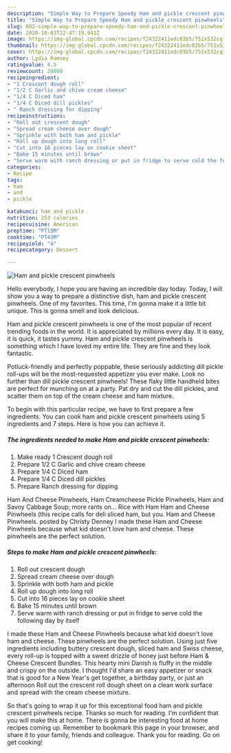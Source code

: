 ```yaml
---
description: "Simple Way to Prepare Speedy Ham and pickle crescent pinwheels"
title: "Simple Way to Prepare Speedy Ham and pickle crescent pinwheels"
slug: 602-simple-way-to-prepare-speedy-ham-and-pickle-crescent-pinwheels
date: 2020-10-03T22:47:19.941Z
image: https://img-global.cpcdn.com/recipes/f24322411edc03b5/751x532cq70/ham-and-pickle-crescent-pinwheels-recipe-main-photo.jpg
thumbnail: https://img-global.cpcdn.com/recipes/f24322411edc03b5/751x532cq70/ham-and-pickle-crescent-pinwheels-recipe-main-photo.jpg
cover: https://img-global.cpcdn.com/recipes/f24322411edc03b5/751x532cq70/ham-and-pickle-crescent-pinwheels-recipe-main-photo.jpg
author: Lydia Ramsey
ratingvalue: 4.5
reviewcount: 20860
recipeingredient:
- "1 Crescent dough roll"
- "1/2 C Garlic and chive cream cheese"
- "1/4 C Diced ham"
- "1/4 C Diced dill pickles"
- " Ranch dressing for dipping"
recipeinstructions:
- "Roll out crescent dough"
- "Spread cream cheese over dough"
- "Sprinkle with both ham and pickle"
- "Roll up dough into long roll"
- "Cut into 16 pieces lay on cookie sheet"
- "Bake 15 minutes until brown"
- "Serve warm with ranch dressing or put in fridge to serve cold the following day by itself"
categories:
- Recipe
tags:
- ham
- and
- pickle

katakunci: ham and pickle 
nutrition: 253 calories
recipecuisine: American
preptime: "PT15M"
cooktime: "PT43M"
recipeyield: "4"
recipecategory: Dessert

---
```



![Ham and pickle crescent pinwheels](https://img-global.cpcdn.com/recipes/f24322411edc03b5/751x532cq70/ham-and-pickle-crescent-pinwheels-recipe-main-photo.jpg)

Hello everybody, I hope you are having an incredible day today. Today, I will show you a way to prepare a distinctive dish, ham and pickle crescent pinwheels. One of my favorites. This time, I'm gonna make it a little bit unique. This is gonna smell and look delicious.

Ham and pickle crescent pinwheels is one of the most popular of recent trending foods in the world. It is appreciated by millions every day. It is easy, it is quick, it tastes yummy. Ham and pickle crescent pinwheels is something which I have loved my entire life. They are fine and they look fantastic.

Potluck-friendly and perfectly poppable, these seriously addicting dill pickle roll-ups will be the most-requested appetizer you ever make. Look no further than dill pickle crescent pinwheels! These flaky little handheld bites are perfect for munching on at a party. Pat dry and cut the dill pickles, and scatter them on top of the cream cheese and ham mixture.


To begin with this particular recipe, we have to first prepare a few ingredients. You can cook ham and pickle crescent pinwheels using 5 ingredients and 7 steps. Here is how you can achieve it.

<!--inarticleads1-->

##### The ingredients needed to make Ham and pickle crescent pinwheels:

1. Make ready 1 Crescent dough roll
1. Prepare 1/2 C Garlic and chive cream cheese
1. Prepare 1/4 C Diced ham
1. Prepare 1/4 C Diced dill pickles
1. Prepare  Ranch dressing for dipping


Ham And Cheese Pinwheels, Ham Creamcheese Pickle Pinwheels, Ham and Savoy Cabbage Soup; more rants on… Rice with Ham Ham and Cheese Pinwheels (this recipe calls for deli sliced ham, but you. Ham and Cheese Pinwheels. posted by Christy Denney I made these Ham and Cheese Pinwheels because what kid doesn&#39;t love ham and cheese. These pinwheels are the perfect solution. 

<!--inarticleads2-->

##### Steps to make Ham and pickle crescent pinwheels:

1. Roll out crescent dough
1. Spread cream cheese over dough
1. Sprinkle with both ham and pickle
1. Roll up dough into long roll
1. Cut into 16 pieces lay on cookie sheet
1. Bake 15 minutes until brown
1. Serve warm with ranch dressing or put in fridge to serve cold the following day by itself


I made these Ham and Cheese Pinwheels because what kid doesn&#39;t love ham and cheese. These pinwheels are the perfect solution. Using just five ingredients including buttery crescent dough, sliced ham and Swiss cheese, every roll-up is topped with a sweet drizzle of honey just before Ham &amp; Cheese Crescent Bundles. This hearty mini Danish is fluffy in the middle and crispy on the outside. I thought I&#39;d share an easy appetizer or snack that is good for a New Year&#39;s get together, a birthday party, or just an afternoon Roll out the crescent roll dough sheet on a clean work surface and spread with the cream cheese mixture. 

So that's going to wrap it up for this exceptional food ham and pickle crescent pinwheels recipe. Thanks so much for reading. I'm confident that you will make this at home. There is gonna be interesting food at home recipes coming up. Remember to bookmark this page in your browser, and share it to your family, friends and colleague. Thank you for reading. Go on get cooking!
